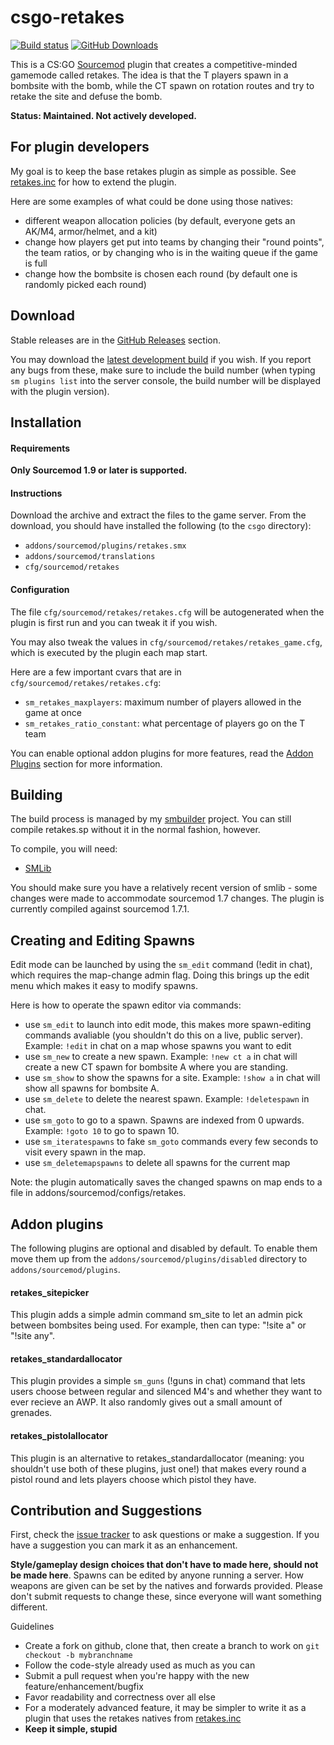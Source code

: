 csgo-retakes
=============

[![Build status](http://ci.splewis.net/job/csgo-retakes/badge/icon)](http://ci.splewis.net/job/csgo-retakes/)
[![GitHub Downloads](https://img.shields.io/github/downloads/splewis/csgo-retakes/total.svg?style=flat-square&label=Downloads)](https://github.com/splewis/csgo-retakes/releases/latest)

This is a CS:GO [Sourcemod](http://www.sourcemod.net) plugin that creates a competitive-minded gamemode called retakes. The idea is that the T players spawn in a bombsite with the bomb, while the CT spawn on rotation routes and try to retake the site and defuse the bomb.

**Status: Maintained. Not actively developed.**


## For plugin developers

My goal is to keep the base retakes plugin as simple as possible. See [retakes.inc](scripting/include/retakes.inc) for how to extend the plugin.

Here are some examples of what could be done using those natives:
- different weapon allocation policies (by default, everyone gets an AK/M4, armor/helmet, and a kit)
- change how players get put into teams by changing their "round points", the team ratios, or by changing who is in the waiting queue if the game is full
- change how the bombsite is chosen each round (by default one is randomly picked each round)


## Download
Stable releases are in the [GitHub Releases](https://github.com/splewis/csgo-retakes/releases) section.

You may download the [latest development build](http://ci.splewis.net/job/csgo-retakes/lastSuccessfulBuild/) if you wish. If you report any bugs from these, make sure to include the build number (when typing ``sm plugins list`` into the server console, the build number will be displayed with the plugin version).


## Installation

#### Requirements

**Only Sourcemod 1.9 or later is supported.**

#### Instructions
Download the archive and extract the files to the game server. From the download, you should have installed the following (to the ``csgo`` directory):
- ``addons/sourcemod/plugins/retakes.smx``
- ``addons/sourcemod/translations``
- ``cfg/sourcemod/retakes``

#### Configuration
The file ``cfg/sourcemod/retakes/retakes.cfg`` will be autogenerated when the plugin is first run and you can tweak it if you wish.

You may also tweak the values in ``cfg/sourcemod/retakes/retakes_game.cfg``, which is executed by the plugin each map start.

Here are a few important cvars that are in ``cfg/sourcemod/retakes/retakes.cfg``:
- ``sm_retakes_maxplayers``: maximum number of players allowed in the game at once
- ``sm_retakes_ratio_constant``: what percentage of players go on the T team

You can enable optional addon plugins for more features, read the [Addon Plugins](#addon-plugins) section for more information.


## Building
The build process is managed by my [smbuilder](https://github.com/splewis/sm-builder) project. You can still compile retakes.sp without it in the normal fashion, however.

To compile, you will need:
- [SMLib](https://github.com/bcserv/smlib)

You should make sure you have a relatively recent version of smlib - some changes were made to accommodate sourcemod 1.7 changes. The plugin is currently compiled against sourcemod 1.7.1.


## Creating and Editing Spawns

Edit mode can be launched by using the ``sm_edit`` command (!edit in chat), which requires the map-change admin flag. Doing this brings up the edit menu which makes it easy to modify spawns.

Here is how to operate the spawn editor via commands:
- use ``sm_edit`` to launch into edit mode, this makes more spawn-editing commands avaliable (you shouldn't do this on a live, public server). Example: ``!edit`` in chat on a map whose spawns you want to edit
- use ``sm_new`` to create a new spawn. Example: ``!new ct a`` in chat will create a new CT spawn for bombsite A where you are standing.
- use ``sm_show`` to show the spawns for a site. Example: ``!show a`` in chat will show all spawns for bombsite A.
- use ``sm_delete`` to delete the nearest spawn. Example: ``!deletespawn`` in chat.
- use ``sm_goto`` to go to a spawn. Spawns are indexed from 0 upwards. Example: ``!goto 10`` to go to spawn 10.
- use ``sm_iteratespawns`` to fake ``sm_goto`` commands every few seconds to visit every spawn in the map.
- use ``sm_deletemapspawns`` to delete all spawns for the current map

Note: the plugin automatically saves the changed spawns on map ends to a file in addons/sourcemod/configs/retakes.


## Addon plugins

The following plugins are optional and disabled by default. To enable them move them up from the ``addons/sourcemod/plugins/disabled`` directory to ``addons/sourcemod/plugins``.

#### retakes_sitepicker
This plugin adds a simple admin command sm_site to let an admin pick between bombsites being used. For example, then can type: "!site a" or "!site any".

#### retakes_standardallocator
This plugin provides a simple ``sm_guns`` (!guns in chat) command that lets users choose between regular and silenced M4's and whether they want to ever recieve an AWP. It also randomly gives out a small amount of grenades.

#### retakes_pistolallocator
This plugin is an alternative to retakes_standardallocator (meaning: you shouldn't use both of these plugins, just one!) that makes every round a pistol round and lets players choose which pistol they have.

## Contribution and Suggestions
First, check the [issue tracker](https://github.com/splewis/csgo-retakes/issues?state=open) to ask questions or make a suggestion.
If you have a suggestion you can mark it as an enhancement.

**Style/gameplay design choices that don't have to made here, should not be made here**. Spawns can be edited by anyone running a server. How weapons are given can be set by the natives and forwards provided. Please don't submit requests to change these, since everyone will want something different.

Guidelines
- Create a fork on github, clone that, then create a branch to work on ``git checkout -b mybranchname``
- Follow the code-style already used as much as you can
- Submit a pull request when you're happy with the new feature/enhancement/bugfix
- Favor readability and correctness over all else
- For a moderately advanced feature, it may be simpler to write it as a plugin that uses the retakes natives from [retakes.inc](scripting/include/retakes.inc)
- **Keep it simple, stupid**
